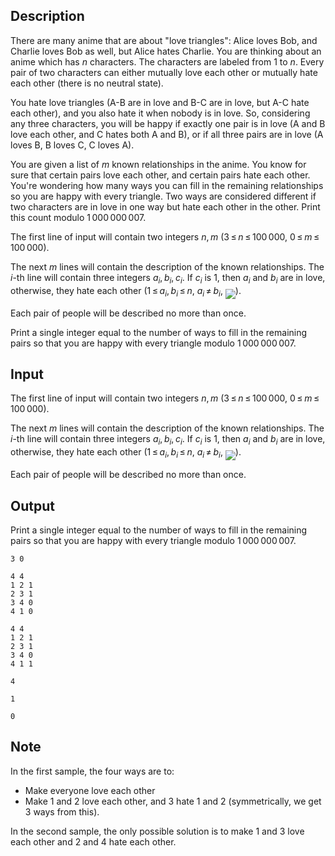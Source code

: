 ## Description

<div><p>There are many anime that are about "love triangles": Alice loves Bob, and Charlie loves Bob as well, but Alice hates Charlie. You are thinking about an anime which has <span class="tex-span"><i>n</i></span> characters. The characters are labeled from <span class="tex-span">1</span> to <span class="tex-span"><i>n</i></span>. Every pair of two characters can either mutually love each other or mutually hate each other (there is no neutral state).</p><p>You hate love triangles (A-B are in love and B-C are in love, but A-C hate each other), and you also hate it when nobody is in love. So, considering any three characters, you will be happy if exactly one pair is in love (A and B love each other, and C hates both A and B), or if all three pairs are in love (A loves B, B loves C, C loves A).</p><p>You are given a list of <span class="tex-span"><i>m</i></span> known relationships in the anime. You know for sure that certain pairs love each other, and certain pairs hate each other. You're wondering how many ways you can fill in the remaining relationships so you are happy with every triangle. Two ways are considered different if two characters are in love in one way but hate each other in the other. Print this count modulo <span class="tex-span">1 000 000 007</span>.</p></div><div class="input-specification"><p>The first line of input will contain two integers <span class="tex-span"><i>n</i>, <i>m</i></span> (<span class="tex-span">3 ≤ <i>n</i> ≤ 100 000</span>, <span class="tex-span">0 ≤ <i>m</i> ≤ 100 000</span>).</p><p>The next <span class="tex-span"><i>m</i></span> lines will contain the description of the known relationships. The <span class="tex-span"><i>i</i></span>-th line will contain three integers <span class="tex-span"><i>a</i><sub class="lower-index"><i>i</i></sub>, <i>b</i><sub class="lower-index"><i>i</i></sub>, <i>c</i><sub class="lower-index"><i>i</i></sub></span>. If <span class="tex-span"><i>c</i><sub class="lower-index"><i>i</i></sub></span> is 1, then <span class="tex-span"><i>a</i><sub class="lower-index"><i>i</i></sub></span> and <span class="tex-span"><i>b</i><sub class="lower-index"><i>i</i></sub></span> are in love, otherwise, they hate each other (<span class="tex-span">1 ≤ <i>a</i><sub class="lower-index"><i>i</i></sub>, <i>b</i><sub class="lower-index"><i>i</i></sub> ≤ <i>n</i></span>, <span class="tex-span"><i>a</i><sub class="lower-index"><i>i</i></sub> ≠ <i>b</i><sub class="lower-index"><i>i</i></sub></span>, <img align="middle" class="tex-formula" src="file://ttWka7m2.png" style="max-width: 100.0%;max-height: 100.0%;">).</p><p>Each pair of people will be described no more than once.</p></div><div class="output-specification"><p>Print a single integer equal to the number of ways to fill in the remaining pairs so that you are happy with every triangle modulo <span class="tex-span">1 000 000 007</span>. </p></div>

## Input

<p>The first line of input will contain two integers <span class="tex-span"><i>n</i>, <i>m</i></span> (<span class="tex-span">3 ≤ <i>n</i> ≤ 100 000</span>, <span class="tex-span">0 ≤ <i>m</i> ≤ 100 000</span>).</p><p>The next <span class="tex-span"><i>m</i></span> lines will contain the description of the known relationships. The <span class="tex-span"><i>i</i></span>-th line will contain three integers <span class="tex-span"><i>a</i><sub class="lower-index"><i>i</i></sub>, <i>b</i><sub class="lower-index"><i>i</i></sub>, <i>c</i><sub class="lower-index"><i>i</i></sub></span>. If <span class="tex-span"><i>c</i><sub class="lower-index"><i>i</i></sub></span> is 1, then <span class="tex-span"><i>a</i><sub class="lower-index"><i>i</i></sub></span> and <span class="tex-span"><i>b</i><sub class="lower-index"><i>i</i></sub></span> are in love, otherwise, they hate each other (<span class="tex-span">1 ≤ <i>a</i><sub class="lower-index"><i>i</i></sub>, <i>b</i><sub class="lower-index"><i>i</i></sub> ≤ <i>n</i></span>, <span class="tex-span"><i>a</i><sub class="lower-index"><i>i</i></sub> ≠ <i>b</i><sub class="lower-index"><i>i</i></sub></span>, <img align="middle" class="tex-formula" src="file://ttWka7m2.png" style="max-width: 100.0%;max-height: 100.0%;">).</p><p>Each pair of people will be described no more than once.</p>

## Output

<p>Print a single integer equal to the number of ways to fill in the remaining pairs so that you are happy with every triangle modulo <span class="tex-span">1 000 000 007</span>. </p>





```input1
3 0

```




```input2
4 4
1 2 1
2 3 1
3 4 0
4 1 0

```




```input3
4 4
1 2 1
2 3 1
3 4 0
4 1 1

```




```output1
4

```




```output2
1

```




```output3
0

```



## Note

<p>In the first sample, the four ways are to: </p><ul> <li> Make everyone love each other </li><li> Make 1 and 2 love each other, and 3 hate 1 and 2 (symmetrically, we get 3 ways from this). </li></ul><p>In the second sample, the only possible solution is to make 1 and 3 love each other and 2 and 4 hate each other.</p>
